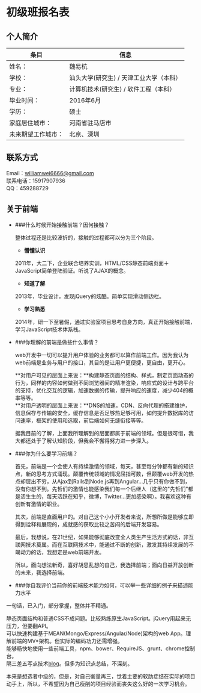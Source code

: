 # 初级班报名表

## 个人简介

条目            | 信息
-------------  | ------------
姓名：          | 魏易杭
学校：          | 汕头大学(研究生) / 天津工业大学（本科）
专业：          | 计算机技术(研究生) / 软件工程（本科） 
毕业时间：       | 2016年6月
学历：          | 硕士
家庭居住城市：   | 河南省驻马店市
未来期望工作城市：| 北京、深圳

## 联系方式

Email：williamwei6666@gmail.com  
联系电话：15917907936  
QQ：459288729  

## 关于前端

 - ###什么时候开始接触前端？因何接触？    

    整体过程还是比较波折的，接触的过程都可以分为三个阶段。
      
   + **懵懂认识**
      
    2011年，大二下，企业联合培养实训，HTML/CSS静态前端页面＋JavaScript简单登陆验证。听说了AJAX的概念。
    
   + **知道了解**
    
    2013年，毕业设计，发现jQuery的炫酷。简单实现滑动侧边栏。
    
   + **学习熟悉**
    
    2014年，研一下至暑假，通过实验室项目思考自身方向，真正开始接触前端，学习JavaScript技术体系栈。
 
 - ###你理解的前端是做些什么事情？
 
   web开发中一切可以提升用户体验的业务都可以算作前端工作。因为我认为web前端是业务与用户的接口，其目的是让用户更便捷，更自由，更开心。
   
   **对用户可见的层面上来说：**构建静态页面的结构、样式，制定页面动态的行为，同样的内容如何做到不同浏览器间的精准渲染，响应式的设计与跨平台的支持，优化交互的逻辑，加速数据的传输，提升响应的速度，减少404的概率等等。  
   **对用户透明的层面上来说：**DNS的加速，CDN、反向代理的搭建维护，信息保存与传输的安全，缓存信息是否足够热足够可用，如何提升数据库的访问速率，框架的使用和选取，前后端如何无缝衔接等等。
   
   据我目前的了解，上面我所理解到的层面都属于前端的领域。但是很可惜，我大都还处于了解认知阶段，但我会不懈得努力进一步深入。
   
 - ###你为什么要学习前端？
   
   首先，前端是一个会使人有持续激情的领域，每天，甚至每分钟都有新的知识点，新的思考方式涌现。颠覆传统领域的情况屈指可数，但颠覆web开发的热点却层出不穷，从Ajax到Rails到Node.js再到Angular...几乎只有你做不到，没有你想不到。先哲们的激情也能感染我们每一个后继人（这里的"先哲们"都是活生生的，每天活跃在知乎，微博，Twitter...更加感染啊）。我喜欢这种有创新有激情的职业。
   
   其次，前端是直面用户的。对自己这个小小开发者来说，所想所做是能够立即得到诠释和展现的，成就感的获取比较之苦闷的后端开发容易。
   
   最后，我想说，在21世纪，如果能够彻底改变全人类生产生活方式的话，非互联网技术莫属。而在互联网技术中，能通过不断的创新，激发其持续发展的不竭动力的话，我想定是web前端开发。
   
   所以，面向想法新奇，喜好胡思乱想的自己，我选择前端；面向日益开放创新的未来，我选择前端。
   
 - ###你自我评价当前你的前端技术能力如何，可以举一些详细的例子来描述能力水平
 
 一句话，已入门，部分掌握，整体并不精通。
 
 静态页面结构和普通CSS不成问题。比较熟练原生JavaScript。jQuery用起来无压力，但要翻API。  
 可以快速构建基于MEAN(Mongo/Express/Angular/Node)架构的web App。理解前端的MV*架构。但实际的编码功力还需增强。  
 能够畅快地使用一些前端工具，npm、bower、RequireJS、grunt、chrome控制台。  
 隔三差五写点技术[blog](www.hywilliam.com)。但多为知识点总结，不深刻。
 
 本来是想选者中级的，但是，对自己衡量再三，觉着主要的软肋症结在实际的项目动手上，所以，不希望因为自己瘦削的项目经验而丧失这么好的一次学习机会。

